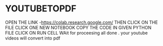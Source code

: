 # YOUTUBETOPDF
OPEN THE LINK -https://colab.research.google.com/
THEN CLICK ON THE FILE 
CLICK ONE NEW NOTEBOOK
COPY THE CODE IN GIVEN PYTHON FILE 
CLICK ON RUN CELL 
WAit for proceesing 
all done . your youtube videos will convert into pdf 
